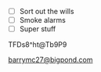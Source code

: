- [ ] Sort out the wills
- [ ] Smoke alarms
- [ ] Super stuff

TFDs8^ht@Tb9P9

barrymc27@bigpond.com